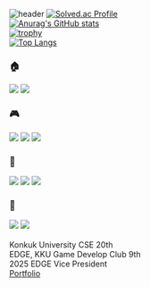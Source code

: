 ![header](https://capsule-render.vercel.app/api?type=Waving&height=200&text=i3amero&fontColor=d5e6f5&color=timeGradient&animation=fadeIn)
[![Solved.ac Profile](http://mazassumnida.wtf/api/v2/generate_badge?boj=sksmswkd)](https://solved.ac/sksmswkd/)
<br>
[![Anurag's GitHub stats](https://github-readme-stats.vercel.app/api?username=i3amero&include_all_commits=true&theme=aura)](https://github.com/anuraghazra/github-readme-stats)
<br>
[![trophy](https://github-profile-trophy.vercel.app/?username=i3amero&theme=flat&column=4)](https://github.com/ryo-ma/github-profile-trophy)
<br>
﻿[![Top Langs](https://github-readme-stats.vercel.app/api/top-langs/?username=i3amero&langs_count=10&layout=compact)](https://github.com/i3amero)﻿
### 🏠
<a href="https://manher.tistory.com/?page=1" target="_blank"><img src="https://img.shields.io/badge/Tistory-C63232?style=for-the-badge&logo=Tistory&logoColor=000000"/></a>
<a href="https://www.instagram.com/wise_brilliant_" target="_blank"><img src="https://img.shields.io/badge/Instagram-EC6F67?style=for-the-badge&logo=Instagram&logoColor=000000"/></a>
<br>
### 🎮
<a href="" target="_blank"><img src="https://img.shields.io/badge/Unity-828BA4?style=for-the-badge&logo=Unity&logoColor=000000"/></a>
<a href="" target="_blank"><img src="https://img.shields.io/badge/Ren'Py-BB0000?style=for-the-badge&logo=Ren'py&logoColor=000000"/></a>
<a href="" target="_blank"><img src="https://img.shields.io/badge/Godot-000000?style=for-the-badge&logo=godotengine&logoColor=478CBF"/></a>
### 🔨
<a href="" target="_blank"><img src="https://img.shields.io/badge/C++-5DA29C?style=for-the-badge&logo=cplusplus&logoColor=00599C"/></a>
<a href="" target="_blank"><img src="https://img.shields.io/badge/Blender-000000?style=for-the-badge&logo=Blender&logoColor=E87D0D"/></a>
<a href="" target="_blank"><img src="https://img.shields.io/badge/Python-E1A81B?style=for-the-badge&logo=Python&logoColor=3776AB"/></a>
### 💬
<a href="" target="_blank"><img src="https://img.shields.io/badge/Notion-F7A81B?style=for-the-badge&logo=Notion&logoColor=000000"/></a>
<a href="" target="_blank"><img src="https://img.shields.io/badge/VS Code-007ACC?style=for-the-badge&logo=visualstudiocode&logoColor=FFFFFF"/></a>
<br>
<br>Konkuk University CSE 20th<br>
EDGE, KKU Game Develop Club 9th<br>
2025 EDGE Vice President<br>
<a href="https://joyous-bathroom-ec6.notion.site/9fccc3ee849745b8a75d18f3ec88a513">Portfolio</a>

